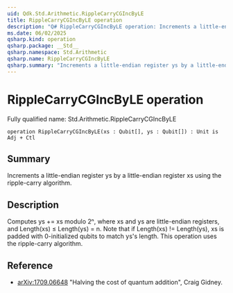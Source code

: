 ```yaml
---
uid: Qdk.Std.Arithmetic.RippleCarryCGIncByLE
title: RippleCarryCGIncByLE operation
description: "Q# RippleCarryCGIncByLE operation: Increments a little-endian register ys by a little-endian register xs using the ripple-carry algorithm."
ms.date: 06/02/2025
qsharp.kind: operation
qsharp.package: __Std__
qsharp.namespace: Std.Arithmetic
qsharp.name: RippleCarryCGIncByLE
qsharp.summary: "Increments a little-endian register ys by a little-endian register xs using the ripple-carry algorithm."
---
```


# RippleCarryCGIncByLE operation

Fully qualified name: Std.Arithmetic.RippleCarryCGIncByLE

```qsharp
operation RippleCarryCGIncByLE(xs : Qubit[], ys : Qubit[]) : Unit is Adj + Ctl
```

## Summary
Increments a little-endian register ys by a little-endian register xs
using the ripple-carry algorithm.

## Description
Computes ys += xs modulo 2ⁿ, where xs and ys are little-endian registers,
and Length(xs) ≤ Length(ys) = n.
Note that if Length(xs) != Length(ys), xs is padded with 0-initialized
qubits to match ys's length.
This operation uses the ripple-carry algorithm.

## Reference
- [arXiv:1709.06648](https://arxiv.org/pdf/1709.06648.pdf)
  "Halving the cost of quantum addition", Craig Gidney.

